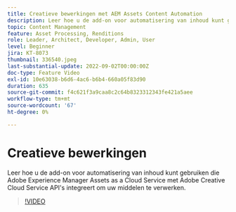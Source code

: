 ```yaml
---
title: Creatieve bewerkingen met AEM Assets Content Automation
description: Leer hoe u de add-on voor automatisering van inhoud kunt gebruiken die Adobe Experience Manager Assets as a Cloud Service met Adobe Creative Cloud Service API's integreert om uw middelen te verwerken.
topic: Content Management
feature: Asset Processing, Renditions
role: Leader, Architect, Developer, Admin, User
level: Beginner
jira: KT-8073
thumbnail: 336540.jpeg
last-substantial-update: 2022-09-02T00:00:00Z
doc-type: Feature Video
exl-id: 10e63038-b6d6-4ac6-b6b4-660a05f83d90
duration: 635
source-git-commit: f4c621f3a9caa8c2c64b8323312343fe421a5aee
workflow-type: tm+mt
source-wordcount: '67'
ht-degree: 0%

---
```


# Creatieve bewerkingen

Leer hoe u de add-on voor automatisering van inhoud kunt gebruiken die Adobe Experience Manager Assets as a Cloud Service met Adobe Creative Cloud Service API&#39;s integreert om uw middelen te verwerken.

>[!VIDEO](https://video.tv.adobe.com/v/336540?quality=12&learn=on)
